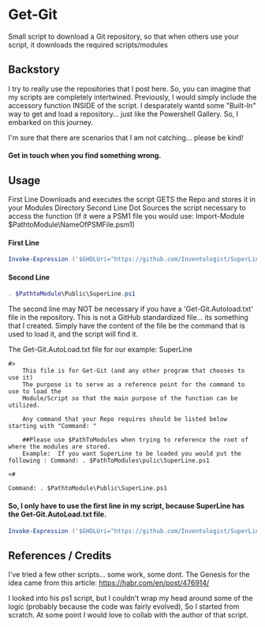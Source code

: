 # Get-Git
Small script to download a Git repository, so that when others use your script, it downloads the required  scripts/modules
 
## Backstory
I try to really use the repositories that I post here.  So, you can imagine that my scripts are completely intertwined.
Previously, I would simply include the accessory function INSIDE of the script.  I desparately wantd some "Built-In" way to get and load a repository... just like the Powershell Gallery.  So, I embarked on this journey.

I'm sure that there are scenarios that I am not catching... please be kind!
#### Get in touch when you find something wrong.

## Usage
First Line Downloads and executes the script GETS the Repo and stores it in your Modules Directory
Second Line Dot Sources the script necessary to access the function (If it were a PSM1 file you would use: Import-Module $PathtoModule\NameOfPSMFile.psm1)
    
#### First Line
```powershell
Invoke-Expression ('$GHDLUri="https://github.com/Inventologist/SuperLine/archive/master.zip";$GHUser="Inventologist";$GHRepo="SuperLine"' + (new-object net.webclient).DownloadString('https://raw.githubusercontent.com/Inventologist/Get-Git/master/Get-Git.ps1'))
```

#### Second Line
```powershell
. $PathtoModule\Public\SuperLine.ps1
```
    
The second line may NOT be necessary if you have a 'Get-Git.Autoload.txt' file in the repository.  This is not a GitHub standardized file... its something that I created.
Simply have the content of the file be the command that is used to load it, and the script will find it.

The Get-Git.AutoLoad.txt file for our example: SuperLine
```
#>
    This file is for Get-Git (and any other program that chooses to use it)
    The purpose is to serve as a reference point for the command to use to load the 
    Module/Script so that the main purpose of the function can be utilized.

    Any command that your Repo requires should be listed below starting with "Command: "

    ##Please use $PathToModules when trying to reference the root of where the modules are stored.
    Example:  If you want SuperLine to be loaded you would put the following : Command: . $PathToModules\pulic\SuperLine.ps1

<#

Command: . $PathtoModule\Public\SuperLine.ps1
```

#### So, I only have to use the first line in my script, because SuperLine has the Get-Git.AutoLoad.txt file.
```powershell
Invoke-Expression ('$GHDLUri="https://github.com/Inventologist/SuperLine/archive/master.zip";$GHUser="Inventologist";$GHRepo="SuperLine"' + (new-object net.webclient).DownloadString('https://raw.githubusercontent.com/Inventologist/Get-Git/master/Get-Git.ps1'))
```



## References / Credits
I've tried a few other scripts... some work, some dont.  The Genesis for the idea came from this article:
https://habr.com/en/post/476914/

I looked into his ps1 script, but I couldn't wrap my head around some of the logic (probably because the code was fairly evolved), So I started from scratch.  At some point I would love to collab with the author of that script.
 
 
